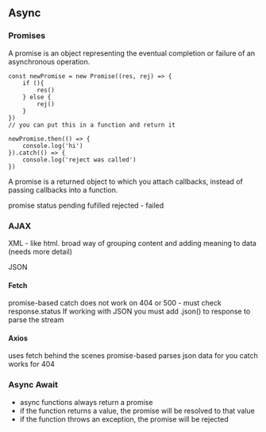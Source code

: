 ## Async

### Promises

A promise is an object representing the eventual completion or failure of an asynchronous operation.

```
const newPromise = new Promise((res, rej) => {
    if (){
        res()
    } else {
        rej()
    }
})
// you can put this in a function and return it

newPromise.then(() => { 
    console.log('hi')
}).catch(() => {
    console.log('reject was called')
})
```

A promise is a returned object to which you attach callbacks, instead of passing callbacks into a function.

promise status
pending
fufilled
rejected - failed

### AJAX

XML - like html. broad way of grouping content and adding meaning to data (needs more detail)

JSON

#### Fetch

promise-based
catch does not work on 404 or 500 - must check response.status
If working with JSON you must add .json() to response to parse the stream

#### Axios

uses fetch behind the scenes
promise-based
parses json data for you
catch works for 404

### Async Await

- async functions always return a promise
- if the function returns a value, the promise will be resolved to that value
- if the function throws an exception, the promise will be rejected



